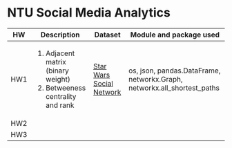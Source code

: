 # NTU Social Media Analytics

|HW|Description|Dataset|Module and package used|
|---|---|---|---|
|HW1|<ol><li>Adjacent matrix (binary weight)</li><li>Betweeness centrality and rank</li></ol>|[Star Wars Social Network](https://www.kaggle.com/ruchi798/star-wars)|os, json, pandas.DataFrame, networkx.Graph, networkx.all_shortest_paths|
|HW2|||
|HW3|||
